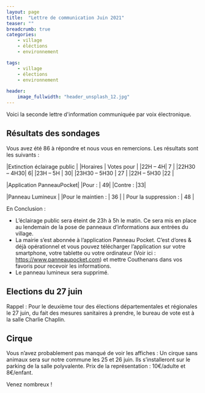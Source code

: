 ```yaml
---
layout: page
title:  "Lettre de communication Juin 2021"
teaser: ""
breadcrumb: true
categories:
    - village
    - éléctions
    - environnement

tags:
    - village
    - élections
    - environnement
    
header:
    image_fullwidth: "header_unsplash_12.jpg"
---
```




Voici la seconde lettre d'information communiquée par voix électronique.


## Résultats des sondages

Vous avez été 86 à répondre et nous vous en remercions. Les résultats sont les suivants :

|Extinction éclairage public |
|Horaires    | Votes pour   |
|22H – 4H| 7 |
|22H30 – 4H30| 6|
|23H – 5H | 30|
|23H30 – 5H30 | 27 |
|22H – 5H30 |22 |

|Application PanneauPocket|
|Pour : | 49|
|Contre :   |33|


|Panneau Lumineux |
|Pour le maintien :  | 36 |
| Pour la suppression : | 48 |

En Conclusion :
- L’éclairage public sera éteint de 23h à 5h le matin. Ce sera mis en place au lendemain de la pose de panneaux d’informations aux entrées du village.
- La mairie s’est abonnée à l’application Panneau Pocket.  C’est d’ores & déjà opérationnel et vous pouvez télécharger l’application sur votre smartphone, votre tablette ou votre ordinateur (Voir ici : https://www.panneaupocket.com) et mettre Couthenans dans vos favoris pour recevoir les informations.
- Le panneau lumineux sera supprimé.
    



## Elections du 27 juin


Rappel : Pour le deuxième tour des élections départementales et régionales le 27 juin, du fait des mesures sanitaires à prendre, le bureau de vote est à la salle Charlie Chaplin.


## Cirque

Vous n’avez probablement pas manqué de voir les affiches : Un cirque sans animaux sera sur notre commune les 25 et 26 juin. Ils s’installeront sur le parking de la salle polyvalente. 
Prix de la représentation : 10€/adulte et 8€/enfant.  
 
 
Venez nombreux !





<!--more-->







